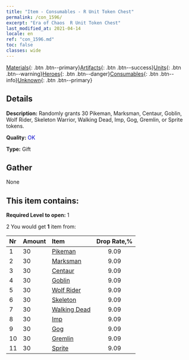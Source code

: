```yaml
---
title: "Item - Consumables - R Unit Token Chest"
permalink: /con_1596/
excerpt: "Era of Chaos  R Unit Token Chest"
last_modified_at: 2021-04-14
locale: en
ref: "con_1596.md"
toc: false
classes: wide
---
```

 [Materials](/Items/){: .btn .btn--primary}[Artifacts](/Items/Artifacts/){: .btn .btn--success}[Units](/Items/Units/){: .btn .btn--warning}[Heroes](/Items/Heroes/){: .btn .btn--danger}[Consumables](/Items/Consumables/){: .btn .btn--info}[Unknown](/Items/Unknown/){: .btn .btn--primary}

## Details
 **Description:** Randomly grants 30 Pikeman, Marksman, Centaur, Goblin, Wolf Rider, Skeleton Warrior, Walking Dead, Imp, Gog, Gremlin, or Sprite tokens.

 **Quality:** <span style="color: #0000CD">OK</span>

 **Type:** Gift

## Gather

  None

## This item contains:

 **Required Level to open:** 1

 2 You would get **1** item  from:

  | Nr | Amount |     Item    | Drop Rate,% |
  |:---|:-------|:------------|:---------:|
  | 1 | 30 | [Pikeman](/Items/unt_190/) | 9.09 | 
  | 2 | 30 | [Marksman](/Items/unt_191/) | 9.09 | 
  | 3 | 30 | [Centaur](/Items/unt_199/) | 9.09 | 
  | 4 | 30 | [Goblin](/Items/unt_217/) | 9.09 | 
  | 5 | 30 | [Wolf Rider](/Items/unt_218/) | 9.09 | 
  | 6 | 30 | [Skeleton](/Items/unt_208/) | 9.09 | 
  | 7 | 30 | [Walking Dead](/Items/unt_209/) | 9.09 | 
  | 8 | 30 | [Imp](/Items/unt_226/) | 9.09 | 
  | 9 | 30 | [Gog](/Items/unt_227/) | 9.09 | 
  | 10 | 30 | [Gremlin](/Items/unt_235/) | 9.09 | 
  | 11 | 30 | [Sprite](/Items/unt_262/) | 9.09 | 
